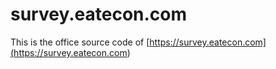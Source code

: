 # survey.eatecon.com

This is the office source code of [https://survey.eatecon.com](<https://survey.eatecon.com>)

